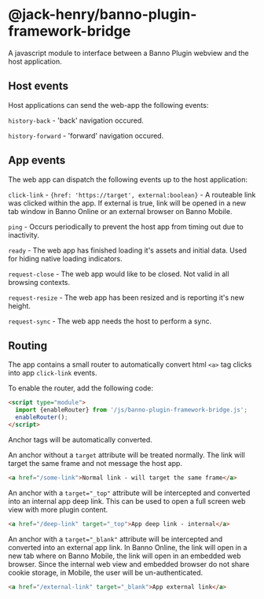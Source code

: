 # @jack-henry/banno-plugin-framework-bridge

A javascript module to interface between a Banno Plugin webview and the host application.

## Host events

Host applications can send the web-app the following events:

`history-back` - 'back' navigation occured.

`history-forward` - 'forward' navigation occured.

## App events

The web app can dispatch the following events up to the host application:

`click-link` - `{href: 'https://target', external:boolean}` - A routeable link was clicked within the app. If external is true, link will be opened in a new tab window in Banno Online or an external browser on Banno Mobile.

`ping` - Occurs periodically to prevent the host app from timing out due to inactivity.

`ready` - The web app has finished loading it's assets and initial data. Used for hiding native loading indicators.

`request-close` - The web app would like to be closed. Not valid in all browsing contexts.

`request-resize` - The web app has been resized and is reporting it's new height.

`request-sync` - The web app needs the host to perform a sync.

## Routing

The app contains a small router to automatically convert html `<a>` tag clicks into app `click-link` events.

To enable the router, add the following code:

```html
<script type="module">
  import {enableRouter} from '/js/banno-plugin-framework-bridge.js';
  enableRouter();
</script>
```

Anchor tags will be automatically converted.

An anchor without a `target` attribute will be treated normally. The link will target the same frame and not message the host app.
```html
<a href="/some-link">Normal link - will target the same frame</a>
```

An anchor with a `target="_top"` attribute will be intercepted and converted into an internal app deep link. This can be used to open a full screen web view with more plugin content.
```html
<a href="/deep-link" target="_top">App deep link - internal</a>
```

An anchor with a `target="_blank"` attribute will be intercepted and converted into an external app link. In Banno Online, the link will open in a new tab where on Banno Mobile, the link will open in an embedded web browser. Since the internal web view and embedded browser do not share cookie storage, in Mobile, the user will be un-authenticated.
```html
<a href="/external-link" target="_blank">App external link</a>
```
